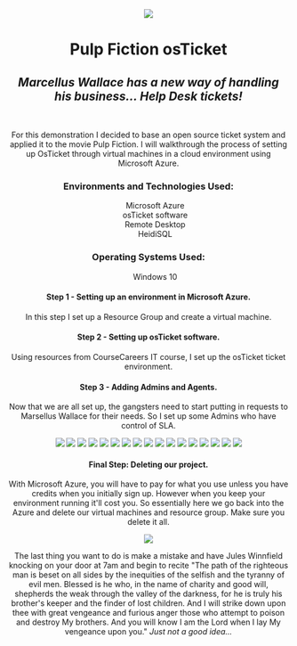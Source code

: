 <div align="center">
  <img src="pf.jpg">
  
  <h1>Pulp Fiction osTicket</h1>
  <h2><i>Marcellus Wallace has a new way of handling his business... Help Desk tickets!</i></h2>
  <br>
  <p>For this demonstration I decided to base an open source ticket system and applied it to the movie Pulp Fiction.  
I will walkthrough the process of setting up OsTicket through virtual machines in a cloud environment using Microsoft Azure.</p>

<h3>Environments and Technologies Used:</h3>
<ul style="list-style-type:none">
<li>Microsoft Azure</li>
<li>osTicket software</li>
<li>Remote Desktop</li>
<li>HeidiSQL</li>
</ul>

<h3>Operating Systems Used:</h3>
<ul style="list-style-type:none">
  <li>Windows 10</li>
</ul>

<h4>Step 1 - Setting up an environment in Microsoft Azure.</h4>
<p>In this step I set up a Resource Group and create a virtual machine.</p> 

<h4>Step 2 - Setting up osTicket software.</h4>
<p>Using resources from CourseCareers IT course, I set up the osTicket ticket environment.</p>

<h4>Step 3 - Adding Admins and Agents.</h4>
<p>Now that we are all set up, the gangsters need to start putting in requests to Marsellus Wallace for their needs. 
So I set up some Admins who have control of SLA.</p>

<img src="1.png">
<img src="2.png">
<img src="3.png">
<img src="4.png">
<img src="5.png">
<img src="6.png">
<img src="7.png">
<img src="8.png">
<img src="9.png">
<img src="10.png">
<img src="11.png">
<img src="12.png">
<img src="13.png">
<img src="14.png">
<img src="15.png">
<img src="16.png">
<img src="17.png">

<h4>Final Step: Deleting our project.</h4>
<p>With Microsoft Azure, you will have to pay for what you use unless you have credits when you initially sign up.
However when you keep your environment running it'll cost you. 
So essentially here we go back into the Azure and delete our virtual machines and resource group.
Make sure you delete it all.</p>  
<img src="18.png">
<p>The last thing you want to do is make a mistake and have Jules Winnfield knocking on your door at 7am and begin to recite 
"The path of the righteous man is beset on all sides by the inequities of the selfish and the tyranny of evil men. 
Blessed is he who, in the name of charity and good will, shepherds the weak through the valley of the darkness, 
for he is truly his brother's keeper and the finder of lost children. 
And I will strike down upon thee with great vengeance and furious anger those who attempt to poison and destroy My brothers. 
And you will know I am the Lord when I lay My vengeance upon you."
<i>Just not a good idea...</i></p>
</div>


